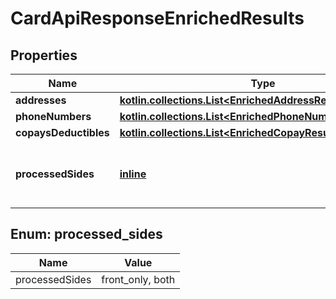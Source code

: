 
# CardApiResponseEnrichedResults

## Properties
| Name | Type | Description | Notes |
| ------------ | ------------- | ------------- | ------------- |
| **addresses** | [**kotlin.collections.List&lt;EnrichedAddressResultInner&gt;**](EnrichedAddressResultInner.md) |  |  [optional] |
| **phoneNumbers** | [**kotlin.collections.List&lt;EnrichedPhoneNumberResultInner&gt;**](EnrichedPhoneNumberResultInner.md) |  |  [optional] |
| **copaysDeductibles** | [**kotlin.collections.List&lt;EnrichedCopayResultInner&gt;**](EnrichedCopayResultInner.md) |  |  [optional] |
| **processedSides** | [**inline**](#ProcessedSides) | Indicates which sides of the card were processed |  [optional] |


<a id="ProcessedSides"></a>
## Enum: processed_sides
| Name | Value |
| ---- | ----- |
| processedSides | front_only, both |



